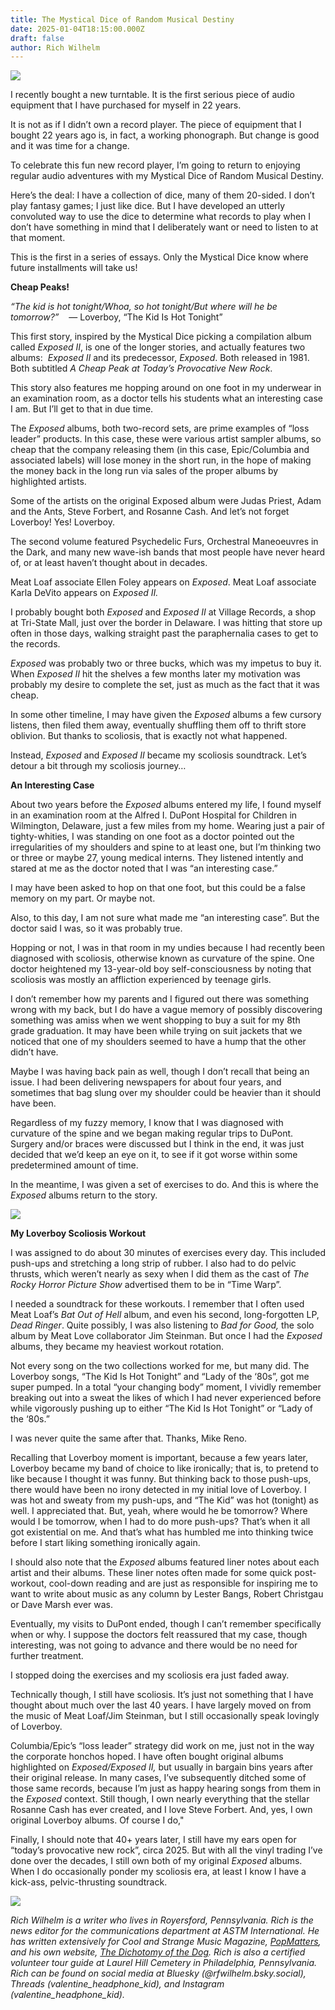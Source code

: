 ```yaml
---
title: The Mystical Dice of Random Musical Destiny
date: 2025-01-04T18:15:00.000Z
draft: false
author: Rich Wilhelm
---
```

![](/images/upload/moredice.jpg)

I recently bought a new turntable. It is the first serious piece of audio equipment that I have purchased for myself in 22 years.

It is not as if I didn’t own a record player. The piece of equipment that I bought 22 years ago is, in fact, a working phonograph. But change is good and it was time for a change. 

To celebrate this fun new record player, I’m going to return to enjoying regular audio adventures with my Mystical Dice of Random Musical Destiny.

Here’s the deal: I have a collection of dice, many of them 20-sided. I don’t play fantasy games; I just like dice. But I have developed an utterly convoluted way to use the dice to determine what records to play when I don’t have something in mind that I deliberately want or need to listen to at that moment.

This is the first in a series of essays. Only the Mystical Dice know where future installments will take us!

**Cheap Peaks!**

*“The kid is hot tonight/Whoa, so hot tonight/But where will he be tomorrow?”*    	— Loverboy, “The Kid Is Hot Tonight”

This first story, inspired by the Mystical Dice picking a compilation album called *Exposed II*, is one of the longer stories, and actually features two albums:  *Exposed II* and its predecessor, *Exposed*. Both released in 1981. Both subtitled *A Cheap Peak at Today’s Provocative New Rock*.

This story also features me hopping around on one foot in my underwear in an examination room, as a doctor tells his students what an interesting case I am. But I’ll get to that in due time.

The *Exposed* albums, both two-record sets, are prime examples of “loss leader” products. In this case, these were various artist sampler albums, so cheap that the company releasing them (in this case, Epic/Columbia and associated labels) will lose money in the short run, in the hope of making the money back in the long run via sales of the proper albums by highlighted artists.

Some of the artists on the original Exposed album were Judas Priest, Adam and the Ants, Steve Forbert, and Rosanne Cash. And let’s not forget Loverboy! Yes! Loverboy.

The second volume featured Psychedelic Furs, Orchestral Maneoeuvres in the Dark, and many new wave-ish bands that most people have never heard of, or at least haven’t thought about in decades. 

Meat Loaf associate Ellen Foley appears on *Exposed*. Meat Loaf associate Karla DeVito appears on *Exposed II.* 

I probably bought both *Exposed* and *Exposed II* at Village Records, a shop at Tri-State Mall, just over the border in Delaware. I was hitting that store up often in those days, walking straight past the paraphernalia cases to get to the records. 

*Exposed* was probably two or three bucks, which was my impetus to buy it. When *Exposed II* hit the shelves a few months later my motivation was probably my desire to complete the set, just as much as the fact that it was cheap. 

In some other timeline, I may have given the *Exposed* albums a few cursory listens, then filed them away, eventually shuffling them off to thrift store oblivion. But thanks to scoliosis, that is exactly not what happened. 

Instead, *Exposed* and *Exposed II* became my scoliosis soundtrack. Let’s detour a bit through my scoliosis journey… 

**An Interesting Case**

About two years before the *Exposed* albums entered my life, I found myself in an examination room at the Alfred I. DuPont Hospital for Children in Wilmington, Delaware, just a few miles from my home. Wearing just a pair of tighty-whities, I was standing on one foot as a doctor pointed out the irregularities of my shoulders and spine to at least one, but I’m thinking two or three or maybe 27, young medical interns. They listened intently and stared at me as the doctor noted that I was “an interesting case.”

I may have been asked to hop on that one foot, but this could be a false memory on my part. Or maybe not. 

Also, to this day, I am not sure what made me “an interesting case”. But the doctor said I was, so it was probably true.

Hopping or not, I was in that room in my undies because I had recently been diagnosed with scoliosis, otherwise known as curvature of the spine. One doctor heightened my 13-year-old boy self-consciousness by noting that scoliosis was mostly an affliction experienced by teenage girls.

I don’t remember how my parents and I figured out there was something wrong with my back, but I do have a vague memory of possibly discovering something was amiss when we went shopping to buy a suit for my 8th grade graduation. It may have been while trying on suit jackets that we noticed that one of my shoulders seemed to have a hump that the other didn’t have.

Maybe I was having back pain as well, though I don’t recall that being an issue. I had been delivering newspapers for about four years, and sometimes that bag slung over my shoulder could be heavier than it should have been. 

Regardless of my fuzzy memory, I know that I was diagnosed with curvature of the spine and we began making regular trips to DuPont. Surgery and/or braces were discussed but I think in the end, it was just decided that we’d keep an eye on it, to see if it got worse within some predetermined amount of time. 

In the meantime, I was given a set of exercises to do. And this is where the *Exposed* albums return to the story. 

![](/images/upload/exposed.jpg)

**My Loverboy Scoliosis Workout**

I was assigned to do about 30 minutes of exercises every day. This included push-ups and stretching a long strip of rubber. I also had to do pelvic thrusts, which weren’t nearly as sexy when I did them as the cast of *The Rocky Horror Picture Show* advertised them to be in “Time Warp”.

I needed a soundtrack for these workouts. I remember that I often used Meat Loaf’s *Bat Out of Hell* album, and even his second, long-forgotten LP, *Dead Ringer*. Quite possibly, I was also listening to *Bad for Good,* the solo album by Meat Love collaborator Jim Steinman. But once I had the *Exposed* albums, they became my heaviest workout rotation. 

Not every song on the two collections worked for me, but many did. The Loverboy songs, “The Kid Is Hot Tonight” and “Lady of the ‘80s”, got me super pumped. In a total “your changing body” moment, I vividly remember breaking out into a sweat the likes of which I had never experienced before while vigorously pushing up to either “The Kid Is Hot Tonight” or “Lady of the ‘80s.”

I was never quite the same after that. Thanks, Mike Reno.

Recalling that Loverboy moment is important, because a few years later, Loverboy became my band of choice to like ironically; that is, to pretend to like because I thought it was funny. But thinking back to those push-ups, there would have been no irony detected in my initial love of Loverboy. I was hot and sweaty from my push-ups, and “The Kid” was hot (tonight) as well. I appreciated that. But, yeah, where would he be tomorrow? Where would I be tomorrow, when I had to do more push-ups? That’s when it all got existential on me. And that’s what has humbled me into thinking twice before I start liking something ironically again. 

I should also note that the *Exposed* albums featured liner notes about each artist and their albums. These liner notes often made for some quick post-workout, cool-down reading and are just as responsible for inspiring me to want to write about music as any column by Lester Bangs, Robert Christgau or Dave Marsh ever was.

Eventually, my visits to DuPont ended, though I can’t remember specifically when or why. I suppose the doctors felt reassured that my case, though interesting, was not going to advance and there would be no need for further treatment. 

I stopped doing the exercises and my scoliosis era just faded away. 

Technically though, I still have scoliosis. It’s just not something that I have thought about much over the last 40 years. I have largely moved on from the music of Meat Loaf/Jim Steinman, but I still occasionally speak lovingly of Loverboy. 

Columbia/Epic’s “loss leader” strategy did work on me, just not in the way the corporate honchos hoped. I have often bought original albums highlighted on *Exposed/Exposed II,* but usually in bargain bins years after their original release. In many cases, I’ve subsequently ditched some of those same records, because I’m just as happy hearing songs from them in the *Exposed* context. Still though, I own nearly everything that the stellar Rosanne Cash has ever created, and I love Steve Forbert. And, yes, I own original Loverboy albums. Of course I do,"

Finally, I should note that 40+ years later, I still have my ears open for “today’s provocative new rock”, circa 2025. But with all the vinyl trading I’ve done over the decades, I still own both of my original *Exposed* albums. When I do occasionally ponder my scoliosis era, at least I know I have a kick-ass, pelvic-thrusting soundtrack.

![](/images/upload/me-and-exposed.jpg)

*Rich Wilhelm is a writer who lives in Royersford, Pennsylvania. Rich is the news editor for the communications department at ASTM International. He has written extensively for Cool and Strange Music Magazine, [PopMatters](https://www.popmatters.com/author/richwilhelm), and his own website, [The Dichotomy of the Dog](https://richwilhelm.substack.com). Rich is also a certified volunteer tour guide at Laurel Hill Cemetery in Philadelphia, Pennsylvania. Rich can be found on social media at Bluesky (@rfwilhelm.bsky.social), Threads (valentine_headphone_kid), and Instagram (valentine_headphone_kid).*
